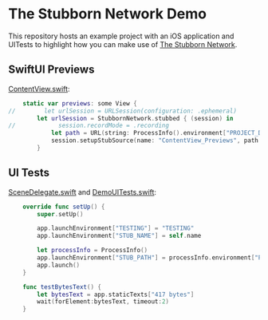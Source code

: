 # The Stubborn Network Demo

This repository hosts an example project with an iOS application and UITests to highlight how you can make use of [The Stubborn Network](https://github.com/q231950/the-stubborn-network).

## SwiftUI Previews

[ContentView.swift](https://github.com/q231950/the-stubborn-network-demo/blob/master/Demo/ContentView.swift#L25-L32):

```swift
    static var previews: some View {
//        let urlSession = URLSession(configuration: .ephemeral)
        let urlSession = StubbornNetwork.stubbed { (session) in
//            session.recordMode = .recording
            let path = URL(string: ProcessInfo().environment["PROJECT_DIR"]!)!
            session.setupStubSource(name: "ContentView_Previews", path: path)
        }
```

## UI Tests
[SceneDelegate.swift](https://github.com/q231950/the-stubborn-network-demo/blob/master/Demo/SceneDelegate.swift#L18-L27) and 
[DemoUITests.swift](https://github.com/q231950/the-stubborn-network-demo/blob/master/DemoUITests/DemoUITests.swift#L16-L30):

```swift
    override func setUp() {
        super.setUp()

        app.launchEnvironment["TESTING"] = "TESTING"
        app.launchEnvironment["STUB_NAME"] = self.name

        let processInfo = ProcessInfo()
        app.launchEnvironment["STUB_PATH"] = processInfo.environment["PROJECT_DIR"]
        app.launch()
    }

    func testBytesText() {
        let bytesText = app.staticTexts["417 bytes"]
        wait(forElement:bytesText, timeout:2)
    }
```
